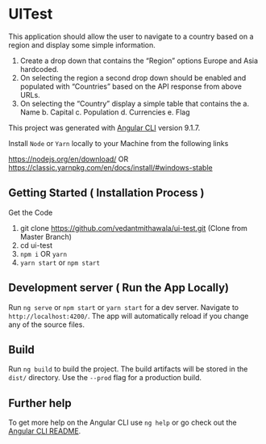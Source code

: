 # UITest

This application should allow the user to navigate to a country based on a region and display some simple information.
1. Create a drop down that contains the “Region” options Europe and Asia hardcoded.
2. On selecting the region a second drop down should be enabled and populated with “Countries” based on the API response from above URLs.
3. On selecting the “Country” display a simple table that contains the
a. Name
b. Capital
c. Population
d. Currencies
e. Flag

This project was generated with [Angular CLI](https://github.com/angular/angular-cli) version 9.1.7.

Install `Node` or `Yarn` locally to your Machine from the following links

https://nodejs.org/en/download/
OR
https://classic.yarnpkg.com/en/docs/install/#windows-stable

## Getting Started ( Installation Process )
 
Get the Code
1. git clone https://github.com/vedantmithawala/ui-test.git    (Clone from Master Branch)
2. cd ui-test
3. `npm i` OR `yarn` 
4. `yarn start` or `npm start`

 
## Development server ( Run the App Locally)

Run `ng serve` or `npm start` or `yarn start` for a dev server. Navigate to `http://localhost:4200/`. The app will automatically reload if you change any of the source files. 

## Build

Run `ng build` to build the project. The build artifacts will be stored in the `dist/` directory. Use the `--prod` flag for a production build.

## Further help

To get more help on the Angular CLI use `ng help` or go check out the [Angular CLI README](https://github.com/angular/angular-cli/blob/master/README.md).
